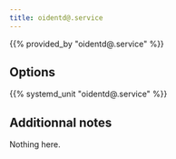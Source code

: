 ```yaml
---
title: oidentd@.service
---
```


{{% provided_by "oidentd@.service" %}}

## Options

{{% systemd_unit "oidentd@.service" %}}

## Additionnal notes

Nothing here.